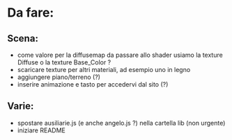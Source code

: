 # Da fare:

## Scena:

* come valore per la diffusemap da passare allo shader usiamo la texture Diffuse o la texture Base_Color ?
* scaricare texture per altri materiali, ad esempio uno in legno
* aggiungere piano/terreno (?)
* inserire animazione e tasto per accedervi dal sito (?)

## Varie:

* spostare ausiliarie.js (e anche angelo.js ?) nella cartella lib (non urgente)
* iniziare README
